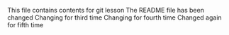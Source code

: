 This file contains contents for git lesson
The README file has been changed
Changing for third time
Changing for fourth time
Changed again for fifth time
